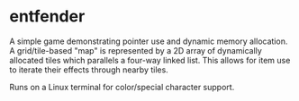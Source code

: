 # entfender

A simple game demonstrating pointer use and dynamic memory allocation. A grid/tile-based "map" is represented by a 2D array of dynamically allocated tiles which parallels a four-way linked list. This allows for item use to iterate their effects through nearby tiles.

Runs on a Linux terminal for color/special character support.

